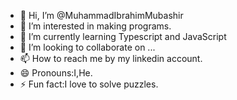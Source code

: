 - 👋 Hi, I’m @MuhammadIbrahimMubashir
- 👀 I’m interested in making programs. 
- 🌱 I’m currently learning Typescript and JavaScript 
- 💞️ I’m looking to collaborate on ...
- 📫 How to reach me by my linkedin account. 
- 😄 Pronouns:I,He.
- ⚡ Fun fact:I love to solve puzzles.

<!---
MuhammadIbrahimMubashir/MuhammadIbrahimMubashir is a ✨ special ✨ repository because its `README.md` (this file) appears on your GitHub profile.
You can click the Preview link to take a look at your changes.
--->

